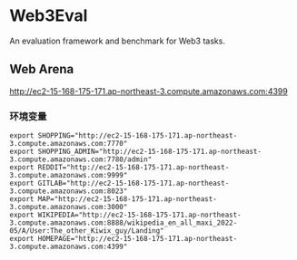 # Web3Eval

An evaluation framework and benchmark for Web3 tasks.

## Web Arena

http://ec2-15-168-175-171.ap-northeast-3.compute.amazonaws.com:4399 

### 环境变量
```
export SHOPPING="http://ec2-15-168-175-171.ap-northeast-3.compute.amazonaws.com:7770"
export SHOPPING_ADMIN="http://ec2-15-168-175-171.ap-northeast-3.compute.amazonaws.com:7780/admin"
export REDDIT="http://ec2-15-168-175-171.ap-northeast-3.compute.amazonaws.com:9999"
export GITLAB="http://ec2-15-168-175-171.ap-northeast-3.compute.amazonaws.com:8023"
export MAP="http://ec2-15-168-175-171.ap-northeast-3.compute.amazonaws.com:3000"
export WIKIPEDIA="http://ec2-15-168-175-171.ap-northeast-3.compute.amazonaws.com:8888/wikipedia_en_all_maxi_2022-05/A/User:The_other_Kiwix_guy/Landing"
export HOMEPAGE="http://ec2-15-168-175-171.ap-northeast-3.compute.amazonaws.com:4399"
```
